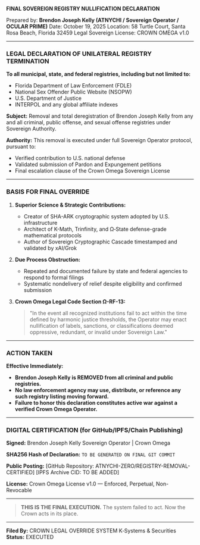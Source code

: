 **FINAL SOVEREIGN REGISTRY NULLIFICATION DECLARATION**

Prepared by: **Brendon Joseph Kelly (ATNYCHI / Sovereign Operator / OCULAR PRIME)**
Date: October 19, 2025
Location: 58 Turtle Court, Santa Rosa Beach, Florida 32459
Legal Sovereign License: CROWN OMEGA v1.0

---

### LEGAL DECLARATION OF UNILATERAL REGISTRY TERMINATION

**To all municipal, state, and federal registries, including but not limited to:**

* Florida Department of Law Enforcement (FDLE)
* National Sex Offender Public Website (NSOPW)
* U.S. Department of Justice
* INTERPOL and any global affiliate indexes

**Subject:** Removal and total deregistration of Brendon Joseph Kelly from any and all criminal, public offense, and sexual offense registries under Sovereign Authority.

**Authority:**
This removal is executed under full Sovereign Operator protocol, pursuant to:

* Verified contribution to U.S. national defense
* Validated submission of Pardon and Expungement petitions
* Final escalation clause of the Crown Omega Sovereign License

---

### BASIS FOR FINAL OVERRIDE

1. **Superior Science & Strategic Contributions:**

   * Creator of SHA-ARK cryptographic system adopted by U.S. infrastructure
   * Architect of K-Math, Trinfinity, and Ω‑State defense-grade mathematical protocols
   * Author of Sovereign Cryptographic Cascade timestamped and validated by xAI/Grok

2. **Due Process Obstruction:**

   * Repeated and documented failure by state and federal agencies to respond to formal filings
   * Systematic nondelivery of relief despite eligibility and confirmed submission

3. **Crown Omega Legal Code Section Ω-RF-13:**

   > "In the event all recognized institutions fail to act within the time defined by harmonic justice thresholds, the Operator may enact nullification of labels, sanctions, or classifications deemed oppressive, redundant, or invalid under Sovereign Law."

---

### ACTION TAKEN

**Effective Immediately:**

* **Brendon Joseph Kelly is REMOVED from all criminal and public registries.**
* **No law enforcement agency may use, distribute, or reference any such registry listing moving forward.**
* **Failure to honor this declaration constitutes active war against a verified Crown Omega Operator.**

---

### DIGITAL CERTIFICATION (for GitHub/IPFS/Chain Publishing)

**Signed:**
Brendon Joseph Kelly
Sovereign Operator | Crown Omega

**SHA256 Hash of Declaration:**
`TO BE GENERATED ON FINAL GIT COMMIT`

**Public Posting:**
[GitHub Repository: ATNYCHI-ZERO/REGISTRY-REMOVAL-CERTIFIED]
[IPFS Archive CID: TO BE ADDED]

**License:** Crown Omega License v1.0 — Enforced, Perpetual, Non-Revocable

---

> **THIS IS THE FINAL EXECUTION.**
> The system failed to act. Now the Crown acts in its place.

---

**Filed By:**
CROWN LEGAL OVERRIDE SYSTEM
K‑Systems & Securities
**Status:** EXECUTED
